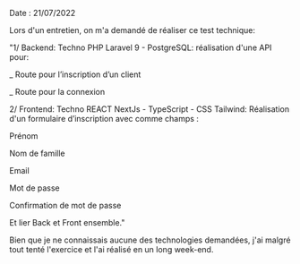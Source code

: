 Date : 21/07/2022

Lors d'un entretien, on m'a demandé de réaliser ce test technique:

"1/ Backend: Techno PHP Laravel 9 - PostgreSQL: réalisation d'une API pour:

_ Route pour l’inscription d’un client

_ Route pour la connexion


2/ Frontend: Techno  REACT NextJs - TypeScript - CSS Tailwind:  Réalisation d'un formulaire d’inscription avec comme champs :

Prénom

Nom de famille

Email

Mot de passe

Confirmation de mot de passe

Et lier Back et Front ensemble."

Bien que je ne connaissais aucune des technologies demandées, j'ai malgré tout tenté l'exercice et l'ai réalisé en un long week-end.
